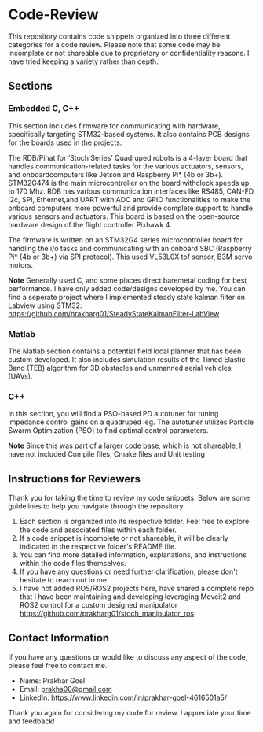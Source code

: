 # Code-Review

This repository contains code snippets organized into three different categories for a code review. Please note that some code may be incomplete or not shareable due to proprietary or confidentiality reasons. I have tried keeping a variety rather than depth.

## Sections

### Embedded C, C++

This section includes firmware for communicating with hardware, specifically targeting STM32-based systems. It also contains PCB designs for the boards used in the projects.

The RDB/Pihat for ‘Stoch Series’ Quadruped robots is a 4-layer board that handles communication-related tasks for the various actuators, sensors, and onboardcomputers like Jetson and Raspberry Pi* (4b or 3b+). STM32G474 is the main microcontroller on the board withclock speeds up to 170 Mhz. RDB has various communication interfaces like RS485, CAN-FD, i2c, SPI, Ethernet,and UART with ADC and GPIO functionalities to make the onboard computers more powerful and provide complete support to handle various sensors and actuators. This board is based on the open-source hardware design of the flight controller Pixhawk 4.

The firmware is written on an STM32G4 series microcontroller board for handling the i/o tasks and communicating with an onboard SBC (Raspberry Pi* (4b or 3b+) via SPI protocol). This used VL53L0X tof sensor, B3M servo motors.

**Note** Generally used C, and some places direct baremetal coding for best performance. I have only added code/designs developed by me. You can find a seperate project where I implemented steady state kalman filter on Labview using STM32: https://github.com/prakharg01/SteadyStateKalmanFilter-LabView

### Matlab

The Matlab section contains a potential field local planner that has been custom developed. It also includes simulation results of the Timed Elastic Band (TEB) algorithm for 3D obstacles and unmanned aerial vehicles (UAVs).


### C++

In this section, you will find a PSO-based PD autotuner for tuning impedance control gains on a quadruped leg. The autotuner utilizes Particle Swarm Optimization (PSO) to find optimal control parameters.

**Note** Since this was part of a larger code base, which is not shareable, I have not included Compile files, Cmake files and Unit testing

## Instructions for Reviewers

Thank you for taking the time to review my code snippets. Below are some guidelines to help you navigate through the repository:

1. Each section is organized into its respective folder. Feel free to explore the code and associated files within each folder.
2. If a code snippet is incomplete or not shareable, it will be clearly indicated in the respective folder's README file.
3. You can find more detailed information, explanations, and instructions within the code files themselves.
4. If you have any questions or need further clarification, please don't hesitate to reach out to me.
5. I have not added ROS/ROS2 projects here, have shared a complete repo that I have been maintaining and developing leveraging Moveit2 and ROS2 control for a custom designed manipulator https://github.com/prakharg01/stoch_manipulator_ros

## Contact Information

If you have any questions or would like to discuss any aspect of the code, please feel free to contact me.

- Name: Prakhar Goel
- Email: prakhs00@gmail.com
- LinkedIn: https://www.linkedin.com/in/prakhar-goel-4616501a5/

Thank you again for considering my code for review. I appreciate your time and feedback!
